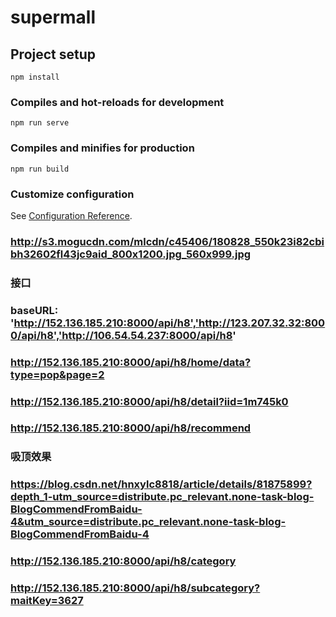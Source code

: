 # supermall

## Project setup
```
npm install
```

### Compiles and hot-reloads for development
```
npm run serve
```

### Compiles and minifies for production
```
npm run build
```

### Customize configuration
See [Configuration Reference](https://cli.vuejs.org/config/).

### http://s3.mogucdn.com/mlcdn/c45406/180828_550k23i82cbibh32602fl43jc9aid_800x1200.jpg_560x999.jpg

### 接口
### baseURL: 'http://152.136.185.210:8000/api/h8','http://123.207.32.32:8000/api/h8','http://106.54.54.237:8000/api/h8'
### http://152.136.185.210:8000/api/h8/home/data?type=pop&page=2
### http://152.136.185.210:8000/api/h8/detail?iid=1m745k0
### http://152.136.185.210:8000/api/h8/recommend

### 吸顶效果
### https://blog.csdn.net/hnxylc8818/article/details/81875899?depth_1-utm_source=distribute.pc_relevant.none-task-blog-BlogCommendFromBaidu-4&utm_source=distribute.pc_relevant.none-task-blog-BlogCommendFromBaidu-4

### http://152.136.185.210:8000/api/h8/category
### http://152.136.185.210:8000/api/h8/subcategory?maitKey=3627